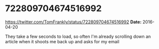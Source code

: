 # 722809704674516992
https://twitter.com/TomFrankly/status/722809704674516992
**Date:** 2016-04-20

They take a few seconds to load, so often I'm already scrolling down an article when it shoots me back up and asks for my email
